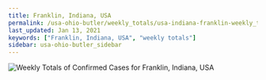```yaml
---
title: Franklin, Indiana, USA
permalink: /usa-ohio-butler/weekly_totals/usa-indiana-franklin-weekly_totals.html
last_updated: Jan 13, 2021
keywords: ["Franklin, Indiana, USA", "weekly totals"]
sidebar: usa-ohio-butler_sidebar
---
```


![Weekly Totals of Confirmed Cases for Franklin, Indiana, USA](/covid_tracker/images/graphs/usa-indiana-franklin-weekly_totals_graph.png)
